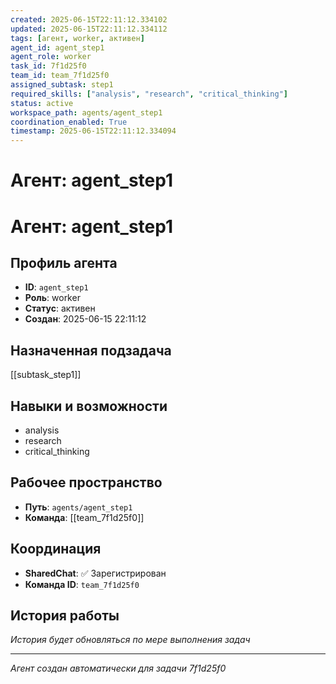 ```yaml
---
created: 2025-06-15T22:11:12.334102
updated: 2025-06-15T22:11:12.334112
tags: [агент, worker, активен]
agent_id: agent_step1
agent_role: worker
task_id: 7f1d25f0
team_id: team_7f1d25f0
assigned_subtask: step1
required_skills: ["analysis", "research", "critical_thinking"]
status: active
workspace_path: agents/agent_step1
coordination_enabled: True
timestamp: 2025-06-15T22:11:12.334094
---
```


# Агент: agent_step1

# Агент: agent_step1

## Профиль агента

- **ID**: `agent_step1`
- **Роль**: worker
- **Статус**: активен
- **Создан**: 2025-06-15 22:11:12

## Назначенная подзадача

[[subtask_step1]]

## Навыки и возможности

- analysis
- research
- critical_thinking

## Рабочее пространство

- **Путь**: `agents/agent_step1`
- **Команда**: [[team_7f1d25f0]]

## Координация

- **SharedChat**: ✅ Зарегистрирован
- **Команда ID**: `team_7f1d25f0`

## История работы

*История будет обновляться по мере выполнения задач*

---
*Агент создан автоматически для задачи 7f1d25f0*
